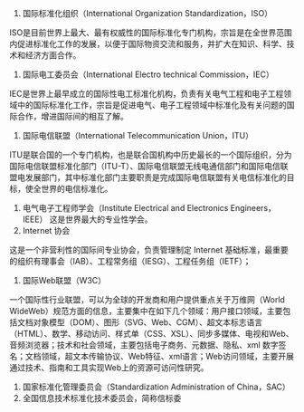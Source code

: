 
1. 国际标准化组织（International Organization Standardization，ISO）

ISO是目前世界上最大、最有权威性的国际标准化专门机构，宗旨是在全世界范围内促进标准化工作的发展，以便于国际物资交流和服务，并扩大在知识、科学、技术和经济方面合作。

1. 国际电工委员会（International Electro technical Commission，IEC）

IEC是世界上最早成立的国际性电工标准化机构，负责有关电气工程和电子工程领域中的国际标准化工作，宗旨是促进电气、电子工程领域中标准化及有关问题的国际合作，增进国际间的相互了解。

1. 国际电信联盟（International Telecommunication Union，ITU）

ITU是联合国的一个专门机构，也是联合国机构中历史最长的一个国际组织，分为国际电信联盟标准化部门（ITU-T）、国际电信联盟无线电通信部门和国际电信联盟电发展部门，其中标准化部门主要职责是完成国际电信联盟有关电信标准化的目标，使全世界的电信标准化。

1. 电气电子工程师学会（Institute Electrical and Electronics
  Engineers，IEEE） 这是世界最大的专业性学会。
2. Internet 协会

这是一个非营利性的国际间专业协会，负责管理制定 Internet
基础标准，最重要的组织有理事会（IAB）、工程常务组（IESG）、工程任务组（IETF）；

1. 国际Web联盟（W3C）

一个国际性行业联盟，可以为全球的开发商和用户提供重点关于万维网（World
WideWeb）规范方面的信息，主要集中在如下几个领域：用户接口领域，主要包括文档对象模型（DOM）、图形（SVG、Web、CGM）、超文本标志语言（HTML）、数学、移动访问、样式单（CSS、XSL）、同步多媒体、电视和Web、音频浏览器；技术和社会领域，主要包括电子商务、元数据、隐私、xml
数字签名；文档领域，超文本传输协议、Web特征、xml语言；Web访问领域，主要开展通过技术、指南和工具实现Web上的资源可访问性研究。

1. 国家标准化管理委员会（Standardization Administration of China，SAC）
2. 全国信息技术标准化技术委员会，简称信标委
